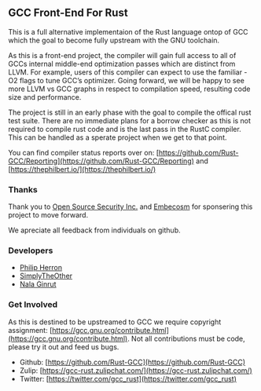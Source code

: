 ## GCC Front-End For Rust

This is a full alternative implementaion of the Rust language ontop of GCC which the goal to become fully upstream with the GNU toolchain.

As this is a front-end project, the compiler will gain full access to all of GCCs internal middle-end optimization passes which are distinct from LLVM. For example, users of this compiler can expect to use the familiar -O2 flags to tune GCC’s optimizer. Going forward, we will be happy to see more LLVM vs GCC graphs in respect to compilation speed, resulting code size and performance. 

The project is still in an early phase with the goal to compile the offical rust test suite. There are no immediate plans for a borrow checker as this is not required to compile rust code and is the last pass in the RustC compiler. This can be handled as a sperate project when we get to that point.

You can find compiler status reports over on: [https://github.com/Rust-GCC/Reporting](https://github.com/Rust-GCC/Reporting) and [https://thephilbert.io/](https://thephilbert.io/)

### Thanks

Thank you to [Open Source Security Inc.](https://www.opensrcsec.com/) and [Embecosm](https://www.embecosm.com/) for sponsering this project to move forward.

We apreciate all feedback from individuals on github.

### Developers

* [Philip Herron](https://github.com/philberty/)
* [SimplyTheOther](https://github.com/simplytheother)
* [Nala Ginrut](https://github.com/NalaGinrut)

### Get Involved

As this is destined to be upstreamed to GCC we require copyright assignment: [https://gcc.gnu.org/contribute.html](https://gcc.gnu.org/contribute.html). Not all contributions must be code, please try it out and feed us bugs.

* Github: [https://github.com/Rust-GCC](https://github.com/Rust-GCC)
* Zulip: [https://gcc-rust.zulipchat.com/](https://gcc-rust.zulipchat.com/)
* Twitter: [https://twitter.com/gcc_rust](https://twitter.com/gcc_rust)
